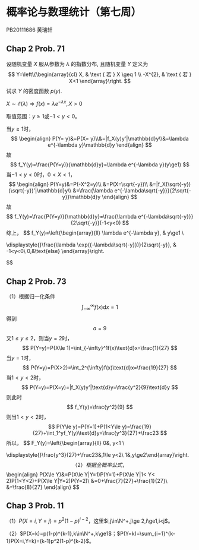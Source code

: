 # 概率论与数理统计（第七周）

PB20111686  黄瑞轩

## Chap 2   Prob. 71

设随机变量 $X$ 服从参数为 $\lambda$ 的指数分布, 且随机变量 $Y$ 定义为
$$
Y=\left\{\begin{array}{cl}
X, & \text { 若 } X \geq 1 \\
-X^{2}, & \text { 若 } X<1
\end{array}\right.
$$
试求 $Y$ 的密度函数 $p(y)$.

$X\sim\mathcal{E}(\lambda)\Rightarrow f(x)=\lambda e^{-\lambda x},X>0$

取值范围：$y\ge1$或$-1<y< 0$。

当$y\ge1$时，
$$
\begin{align}
P(Y= y)&=P(X= y)\\&=|f_X(y)y'|\mathbb{d}y\\&=\lambda e^{-\lambda y}\mathbb{d}y
\end{align}
$$
故
$$
f_Y(y)=\frac{P(Y=y)}{\mathbb{d}y}=\lambda e^{-\lambda y}(y\ge1)
$$
当$-1<y< 0$时，$0<X<1$，
$$
\begin{align}
P(Y=y)&=P(-X^2=y)\\
&=P(X=\sqrt{-y})\\
&=|f_X(\sqrt{-y})(\sqrt{-y})'|\mathbb{d}y\\
&=\frac{\lambda e^{-\lambda\sqrt{-y}}}{2\sqrt{-y}}\mathbb{d}y
\end{align}
$$
故
$$
f_Y(y)=\frac{P(Y=y)}{\mathbb{d}y}=\frac{\lambda e^{-\lambda\sqrt{-y}}}{2\sqrt{-y}}(-1<y<0)
$$
综上，
$$
f_Y(y)=\left\{\begin{array}{ll}
\lambda e^{-\lambda y}, & y\ge1 \\

\displaystyle{}\frac{\lambda \exp({-\lambda\sqrt{-y}})}{2\sqrt{-y}}, & -1<y<0\\
0,&\text{else}
\end{array}\right.
$$

## Chap 2   Prob. 73

（1）根据归一化条件
$$
\int_{-\infty}^{\infty}f(x)\text{d}x=1
$$
得到
$$
a=9
$$
又$1\le y\le 2$，则当$y=2$时，
$$
P(Y=y)=P(X\le 1)=\int_{-\infty}^1f(x)\text{d}x=\frac{1}{27}
$$
当$y=1$时，
$$
P(Y=y)=P(X>2)=\int_2^{\infty}f(x)\text{d}x=\frac{19}{27}
$$
当$1<y<2$时，
$$
P(Y=y)=P(X=y)=|f_X(y)y'|\text{d}y=\frac{y^2}{9}\text{d}y
$$
则此时
$$
f_Y(y)=\frac{y^2}{9}
$$
则当$1<y<2$时，
$$
P(Y\le y)=P(Y=1)+P(1<Y\le y)=\frac{19}{27}+\int_1^yf_Y(y)\text{d}y=\frac{y^3}{27}+\frac23
$$
所以，
$$
F_Y(y)=\left\{\begin{array}{ll}
0&, y<1 \\

\displaystyle{}\frac{y^3}{27}+\frac23&,1\le y<2\\
1&,y\ge2\end{array}\right.
$$
（2）根据全概率公式，
$$
\begin{align}
P(X\le Y)&=P(X\le Y|Y=1)P(Y=1)+P(X\le Y|1< Y< 2)P(1<Y<2)+P(X\le Y|Y=2)P(Y=2)\\
&=0+\frac{7}{27}+\frac{1}{27}\\
&=\frac{8}{27}
\end{align}
$$

## Chap 3   Prob. 11

（1）$P(X=i,Y=j)=p^2(1-p)^{j-2}$，这里$i,j\in\N^+,j\ge 2,i\ge1,i<j$。

（2）$P(X=k)=p(1-p)^{k-1},k\in\N^+,k\ge1$；$P(Y=k)=\sum_{i=1}^{k-1}P(X=i,Y=k)=(k-1)p^2(1-p)^{k-2}$。
